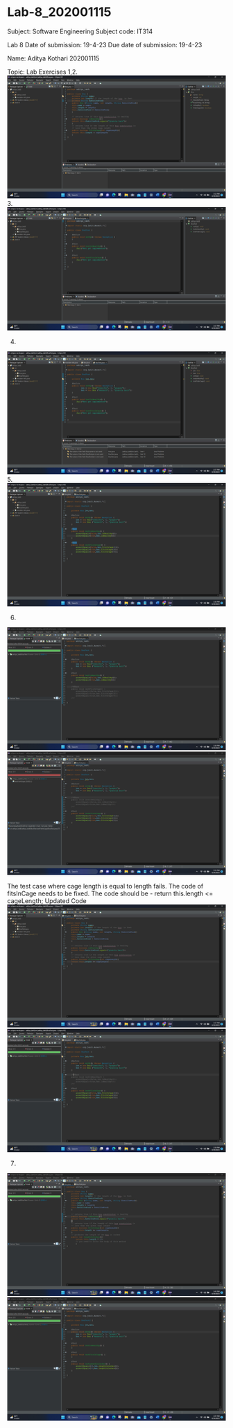 # Lab-8_202001115



Subject: Software Engineering
Subject code: IT314

Lab 8
Date of submission: 19-4-23
Due date of submission: 19-4-23

Name: Aditya Kothari 202001115

Topic: 
Lab Exercises
1,2. 
<img src="img1.png">
3.
<img src="img2.png">

4.
<img src="img3.png">
5.
<img src="img4.png">

6.
<img src="img5.png">
<img src="img6.png">

The test case where cage length is equal to length fails. The code of fitsInCage needs to be fixed. The code should be - 
return this.length <= cageLength;
Updated Code
<img src="img7.png">
<img src="img8.png">



7.
<img src="img9.png">
<img src="imgg.png">
